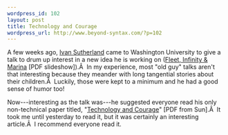 ```yaml
--- 
wordpress_id: 102
layout: post
title: Technology and Courage
wordpress_url: http://www.beyond-syntax.com/?p=102
---
```

A few weeks ago, <a href="http://www.wikipedia.org/wiki/Ivan_Sutherland">Ivan Sutherland</a> came to Washington University to give a talk to drum up interest in a new idea he is working on (<a href="http://fleet.cs.berkeley.edu/docs/07.Jul.2009-slides.pdf">Fleet, Infinity &amp; Marina</a> [PDF slideshow]).Â  In my experience, most "old guy" talks aren't that interesting because they meander with long tangential stories about their children.Â  Luckily, those were kept to a minimum and he had a good sense of humor too!

Now---interesting as the talk was---he suggested everyone read his only non-technical paper titled, "<a href="http://research.sun.com/techrep/Perspectives/smli_ps-1.pdf">Technology and Courage</a>" [PDF from Sun].Â  It took me until yesterday to read it, but it was certainly an interesting article.Â  I recommend everyone read it.
